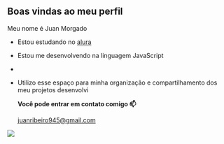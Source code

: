 ## Boas vindas ao meu perfil

Meu nome é Juan Morgado 

- Estou estudando no [alura](https://www.alura.com.br) 

- Estou me desenvolvendo na linguagem JavaScript
-
- Utilizo esse espaço para minha organização e compartilhamento dos meu projetos desenvolvi

   __Você pode entrar em contato comigo 📫__

  juanribeiro945@gmail.com

![](https://media1.tenor.com/m/cnVzNJmcx-QAAAAC/naruto-e-sasuke.gif)
  
